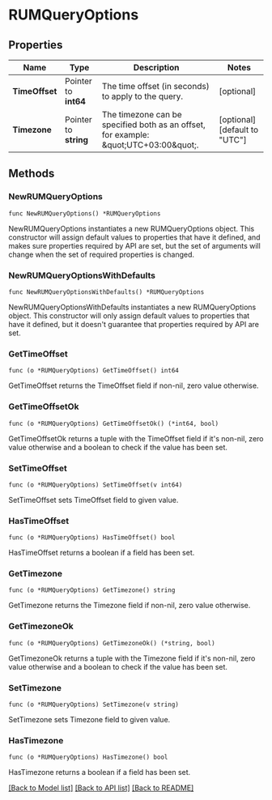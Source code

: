 # RUMQueryOptions

## Properties

| Name           | Type                  | Description                                                                            | Notes                         |
| -------------- | --------------------- | -------------------------------------------------------------------------------------- | ----------------------------- |
| **TimeOffset** | Pointer to **int64**  | The time offset (in seconds) to apply to the query.                                    | [optional]                    |
| **Timezone**   | Pointer to **string** | The timezone can be specified both as an offset, for example: \&quot;UTC+03:00\&quot;. | [optional] [default to "UTC"] |

## Methods

### NewRUMQueryOptions

`func NewRUMQueryOptions() *RUMQueryOptions`

NewRUMQueryOptions instantiates a new RUMQueryOptions object.
This constructor will assign default values to properties that have it defined,
and makes sure properties required by API are set, but the set of arguments
will change when the set of required properties is changed.

### NewRUMQueryOptionsWithDefaults

`func NewRUMQueryOptionsWithDefaults() *RUMQueryOptions`

NewRUMQueryOptionsWithDefaults instantiates a new RUMQueryOptions object.
This constructor will only assign default values to properties that have it defined,
but it doesn't guarantee that properties required by API are set.

### GetTimeOffset

`func (o *RUMQueryOptions) GetTimeOffset() int64`

GetTimeOffset returns the TimeOffset field if non-nil, zero value otherwise.

### GetTimeOffsetOk

`func (o *RUMQueryOptions) GetTimeOffsetOk() (*int64, bool)`

GetTimeOffsetOk returns a tuple with the TimeOffset field if it's non-nil, zero value otherwise
and a boolean to check if the value has been set.

### SetTimeOffset

`func (o *RUMQueryOptions) SetTimeOffset(v int64)`

SetTimeOffset sets TimeOffset field to given value.

### HasTimeOffset

`func (o *RUMQueryOptions) HasTimeOffset() bool`

HasTimeOffset returns a boolean if a field has been set.

### GetTimezone

`func (o *RUMQueryOptions) GetTimezone() string`

GetTimezone returns the Timezone field if non-nil, zero value otherwise.

### GetTimezoneOk

`func (o *RUMQueryOptions) GetTimezoneOk() (*string, bool)`

GetTimezoneOk returns a tuple with the Timezone field if it's non-nil, zero value otherwise
and a boolean to check if the value has been set.

### SetTimezone

`func (o *RUMQueryOptions) SetTimezone(v string)`

SetTimezone sets Timezone field to given value.

### HasTimezone

`func (o *RUMQueryOptions) HasTimezone() bool`

HasTimezone returns a boolean if a field has been set.

[[Back to Model list]](../README.md#documentation-for-models) [[Back to API list]](../README.md#documentation-for-api-endpoints) [[Back to README]](../README.md)
